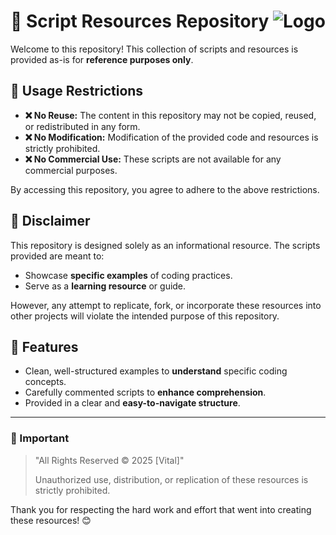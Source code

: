 # 🌟 Script Resources Repository ![Logo](https://cdn.discordapp.com/icons/1252823989479538708/d8bb675bc2d5f25e7801729e32015b51.webp?size=50)

Welcome to this repository! This collection of scripts and resources is provided as-is for **reference purposes only**.

## 🚫 Usage Restrictions

- **❌ No Reuse:** The content in this repository may not be copied, reused, or redistributed in any form.
- **❌ No Modification:** Modification of the provided code and resources is strictly prohibited.
- **❌ No Commercial Use:** These scripts are not available for any commercial purposes.

By accessing this repository, you agree to adhere to the above restrictions. 

## 📜 Disclaimer

This repository is designed solely as an informational resource. The scripts provided are meant to:

- Showcase **specific examples** of coding practices.
- Serve as a **learning resource** or guide.

However, any attempt to replicate, fork, or incorporate these resources into other projects will violate the intended purpose of this repository.

## 🌈 Features

- Clean, well-structured examples to **understand** specific coding concepts.
- Carefully commented scripts to **enhance comprehension**.
- Provided in a clear and **easy-to-navigate structure**.

---

### 🛑 Important

> "All Rights Reserved © 2025 [Vital]"
> 
> Unauthorized use, distribution, or replication of these resources is strictly prohibited.

Thank you for respecting the hard work and effort that went into creating these resources! 😊
